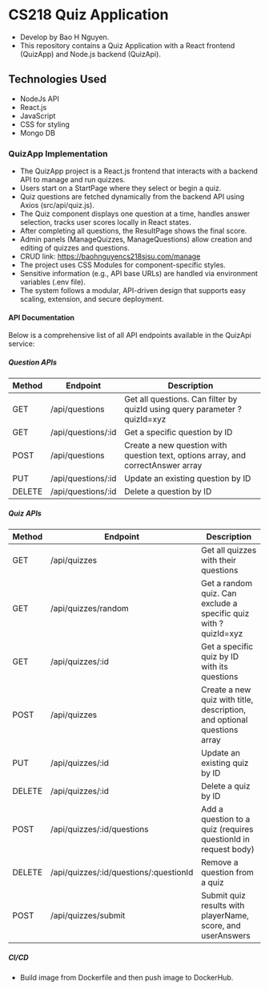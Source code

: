 # CS218 Quiz Application

- Develop by Bao H Nguyen.
- This repository contains a Quiz Application with a React frontend (QuizApp) and Node.js backend (QuizApi).

## Technologies Used

- NodeJs API
- React.js
- JavaScript
- CSS for styling
- Mongo DB

### QuizApp Implementation

- The QuizApp project is a React.js frontend that interacts with a backend API to manage and run quizzes.
- Users start on a StartPage where they select or begin a quiz.
- Quiz questions are fetched dynamically from the backend API using Axios (src/api/quiz.js).
- The Quiz component displays one question at a time, handles answer selection, tracks user scores locally in React states.
- After completing all questions, the ResultPage shows the final score.
- Admin panels (ManageQuizzes, ManageQuestions) allow creation and editing of quizzes and questions.
- CRUD link: https://baohnguyencs218sjsu.com/manage
- The project uses CSS Modules for component-specific styles.
- Sensitive information (e.g., API base URLs) are handled via environment variables (.env file).
- The system follows a modular, API-driven design that supports easy scaling, extension, and secure deployment.

#### API Documentation

Below is a comprehensive list of all API endpoints available in the QuizApi service:

##### Question APIs

| Method | Endpoint | Description |
|--------|----------|-------------|
| GET | /api/questions | Get all questions. Can filter by quizId using query parameter ?quizId=xyz |
| GET | /api/questions/:id | Get a specific question by ID |
| POST | /api/questions | Create a new question with question text, options array, and correctAnswer array |
| PUT | /api/questions/:id | Update an existing question by ID |
| DELETE | /api/questions/:id | Delete a question by ID |

##### Quiz APIs

| Method | Endpoint | Description |
|--------|----------|-------------|
| GET | /api/quizzes | Get all quizzes with their questions |
| GET | /api/quizzes/random | Get a random quiz. Can exclude a specific quiz with ?quizId=xyz |
| GET | /api/quizzes/:id | Get a specific quiz by ID with its questions |
| POST | /api/quizzes | Create a new quiz with title, description, and optional questions array |
| PUT | /api/quizzes/:id | Update an existing quiz by ID |
| DELETE | /api/quizzes/:id | Delete a quiz by ID |
| POST | /api/quizzes/:id/questions | Add a question to a quiz (requires questionId in request body) |
| DELETE | /api/quizzes/:id/questions/:questionId | Remove a question from a quiz |
| POST | /api/quizzes/submit | Submit quiz results with playerName, score, and userAnswers |

##### CI/CD

- Build image from Dockerfile and then push image to DockerHub.
